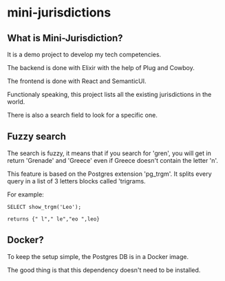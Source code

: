 # mini-jurisdictions

## What is Mini-Jurisdiction?

It is a demo project to develop my tech competencies.

The backend is done with Elixir with the help of Plug and Cowboy.

The frontend is done with React and SemanticUI.

Functionaly speaking, this project lists all the existing jurisdictions in the world.

There is also a search field to look for a specific one.

## Fuzzy search

The search is fuzzy, it means that if you search for 'gren', you will get in return 'Grenade' and 'Greece' even if Greece doesn't contain the letter 'n'.

This feature is based on the Postgres extension 'pg_trgm'.
It splits every query in a list of 3 letters blocks called 'trigrams.

For example:
```
SELECT show_trgm('Leo');

returns {" l"," le","eo ",leo}
```

## Docker?

To keep the setup simple, the Postgres DB is in a Docker image.

The good thing is that this dependency doesn't need to be installed.


